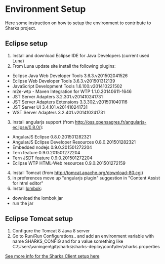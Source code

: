 
# Environment Setup

Here some instruction on how to setup the environment to contribute to Sharks project.

## Eclipse setup

1.  Install and download Eclipse IDE for Java Developers (current used Luna)
2.  From Luna update site install the following plugins:
  *   Eclipse Java Web Developer Tools 3.6.3.v201502041526
  *   Eclipse Web Developer Tools 3.6.3.v201501312139
  *   JavaScript Development Tools 1.6.100.v201410221502
  *   m2e-wtp - Maven Integration for WTP 1.1.0.20140611-1646
  *   JST Server Adapters 3.2.301.v201410241731
  *   JST Server Adapters Extensions 3.3.302.v201501040116
  *   JST Server UI 3.4.101.v201410241731
  *   WST Server Adapters 3.2.401.v201410241731
3. Install angularjs support (from http://oss.opensagres.fr/angularjs-eclipse/0.8.0/):
  *   AngularJS Eclipse 0.8.0.201501282321
  *   AngularJS Eclipse Developer Resources 0.8.0.201501282321
  *   Embedded nodejs 0.9.0.201501272204
  *   Tern feature 0.9.0.201501272204
  *   Tern JSDT feature 0.9.0.201501272204
  *   Eclipse WTP HTML-Web resources 0.9.0.201501272159
4. Install Tomcat (from http://tomcat.apache.org/download-80.cgi)
5. in preferences move up "angularjs plugin" suggestion in "Content Assist for html editor"
6. Install [lombok](https://projectlombok.org/ "lombok project"): 
  *   download the lombok jar
  *   run the jar
  
  
## Eclipse Tomcat setup  
1.	Configure the Tomcat 8 Java 8 server
2.	Go to Run/Run Configurations.. and add an environment variable with name SHARKS_CONFIG and for a value something like 	C:\Users\vaningen\git\sharks\sharks-deploy\conf\dev\sharks.properties
  
  
[See more info for the Sharks Client setup here](/sharks-client/README.md)
  
  

